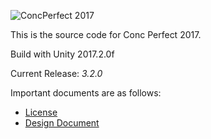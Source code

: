 ![ConcPerfect 2017](http://i.imgur.com/rnXb6CT.jpg)

This is the source code for Conc Perfect 2017.

Build with Unity 2017.2.0f

Current Release: *3.2.0*

Important documents are as follows:

* [License](LICENSE)
* [Design Document](/docs/Design_Doc.md)
